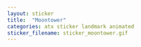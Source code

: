 ```yaml
---
layout: sticker
title:  "Moontower"
categories: atx sticker landmark animated
sticker_filename: sticker_moontower.gif
---
```

